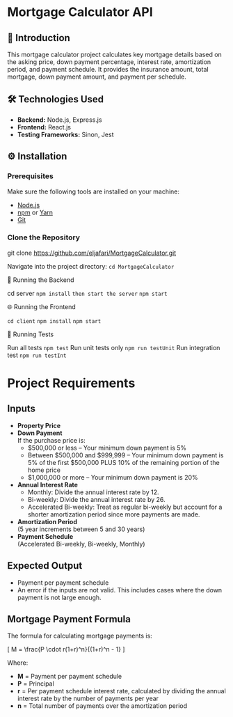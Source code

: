 # Mortgage Calculator API

## 📝 Introduction
This mortgage calculator project calculates key mortgage details based on the asking price, down payment percentage, interest rate, amortization period, and payment schedule. It provides the insurance amount, total mortgage, down payment amount, and payment per schedule.

## 🛠 Technologies Used
- **Backend:** Node.js, Express.js
- **Frontend:** React.js
- **Testing Frameworks:** Sinon, Jest

## ⚙️ Installation

### Prerequisites
Make sure the following tools are installed on your machine:
- [Node.js](https://nodejs.org/en/download/) 
- [npm](https://www.npmjs.com/get-npm) or [Yarn](https://yarnpkg.com/)
- [Git](https://git-scm.com/)

### Clone the Repository
git clone https://github.com/eljafari/MortgageCalculator.git

Navigate into the project directory:
``cd MortgageCalculator``

🚀 Running the Backend

cd server
``npm install``
``then start the server``
``npm start``

🌐 Running the Frontend

``cd client``
``npm install``
``npm start``

🧪 Running Tests

Run all tests
``npm test``
Run unit tests only
``npm run testUnit``
Run integration test
``npm run testInt``

# Project Requirements
## Inputs 
- **Property Price**
- **Down Payment**  
  If the purchase price is:
  - $500,000 or less – Your minimum down payment is 5%
  - Between $500,000 and $999,999 – Your minimum down payment is 5% of the first $500,000 PLUS 10% of the remaining portion of the home price
  - $1,000,000 or more – Your minimum down payment is 20%
- **Annual Interest Rate**  
  - Monthly: Divide the annual interest rate by 12.
  - Bi-weekly: Divide the annual interest rate by 26.
  - Accelerated Bi-weekly: Treat as regular bi-weekly but account for a shorter amortization period since more payments are made.
- **Amortization Period**  
  (5 year increments between 5 and 30 years)
- **Payment Schedule**  
  (Accelerated Bi-weekly, Bi-weekly, Monthly)

## Expected Output
- Payment per payment schedule
- An error if the inputs are not valid. This includes cases where the down payment is not large enough.

## Mortgage Payment Formula

The formula for calculating mortgage payments is:

\[ M = \frac{P \cdot r(1+r)^n}{(1+r)^n - 1} \]

Where:
- **M** = Payment per payment schedule
- **P** = Principal
- **r** = Per payment schedule interest rate, calculated by dividing the annual interest rate by the number of payments per year
- **n** = Total number of payments over the amortization period


